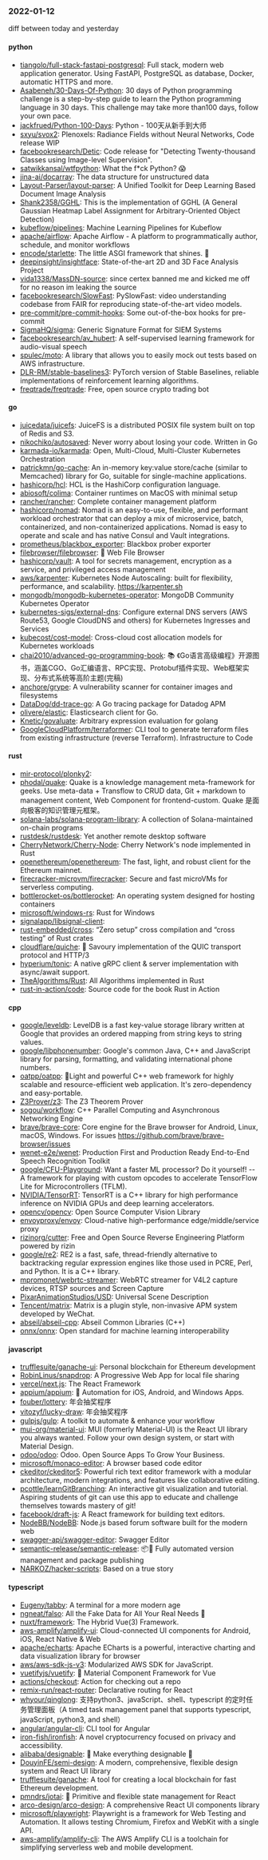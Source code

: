 ### 2022-01-12
diff between today and yesterday

#### python
* [tiangolo/full-stack-fastapi-postgresql](https://github.com/tiangolo/full-stack-fastapi-postgresql): Full stack, modern web application generator. Using FastAPI, PostgreSQL as database, Docker, automatic HTTPS and more.
* [Asabeneh/30-Days-Of-Python](https://github.com/Asabeneh/30-Days-Of-Python): 30 days of Python programming challenge is a step-by-step guide to learn the Python programming language in 30 days. This challenge may take more than100 days, follow your own pace.
* [jackfrued/Python-100-Days](https://github.com/jackfrued/Python-100-Days): Python - 100天从新手到大师
* [sxyu/svox2](https://github.com/sxyu/svox2): Plenoxels: Radiance Fields without Neural Networks, Code release WIP
* [facebookresearch/Detic](https://github.com/facebookresearch/Detic): Code release for "Detecting Twenty-thousand Classes using Image-level Supervision".
* [satwikkansal/wtfpython](https://github.com/satwikkansal/wtfpython): What the f*ck Python? 😱
* [jina-ai/docarray](https://github.com/jina-ai/docarray): The data structure for unstructured data
* [Layout-Parser/layout-parser](https://github.com/Layout-Parser/layout-parser): A Unified Toolkit for Deep Learning Based Document Image Analysis
* [Shank2358/GGHL](https://github.com/Shank2358/GGHL): This is the implementation of GGHL (A General Gaussian Heatmap Label Assignment for Arbitrary-Oriented Object Detection)
* [kubeflow/pipelines](https://github.com/kubeflow/pipelines): Machine Learning Pipelines for Kubeflow
* [apache/airflow](https://github.com/apache/airflow): Apache Airflow - A platform to programmatically author, schedule, and monitor workflows
* [encode/starlette](https://github.com/encode/starlette): The little ASGI framework that shines. 🌟
* [deepinsight/insightface](https://github.com/deepinsight/insightface): State-of-the-art 2D and 3D Face Analysis Project
* [vida1338/MassDN-source](https://github.com/vida1338/MassDN-source): since certex banned me and kicked me off for no reason im leaking the source
* [facebookresearch/SlowFast](https://github.com/facebookresearch/SlowFast): PySlowFast: video understanding codebase from FAIR for reproducing state-of-the-art video models.
* [pre-commit/pre-commit-hooks](https://github.com/pre-commit/pre-commit-hooks): Some out-of-the-box hooks for pre-commit
* [SigmaHQ/sigma](https://github.com/SigmaHQ/sigma): Generic Signature Format for SIEM Systems
* [facebookresearch/av_hubert](https://github.com/facebookresearch/av_hubert): A self-supervised learning framework for audio-visual speech
* [spulec/moto](https://github.com/spulec/moto): A library that allows you to easily mock out tests based on AWS infrastructure.
* [DLR-RM/stable-baselines3](https://github.com/DLR-RM/stable-baselines3): PyTorch version of Stable Baselines, reliable implementations of reinforcement learning algorithms.
* [freqtrade/freqtrade](https://github.com/freqtrade/freqtrade): Free, open source crypto trading bot

#### go
* [juicedata/juicefs](https://github.com/juicedata/juicefs): JuiceFS is a distributed POSIX file system built on top of Redis and S3.
* [nikochiko/autosaved](https://github.com/nikochiko/autosaved): Never worry about losing your code. Written in Go
* [karmada-io/karmada](https://github.com/karmada-io/karmada): Open, Multi-Cloud, Multi-Cluster Kubernetes Orchestration
* [patrickmn/go-cache](https://github.com/patrickmn/go-cache): An in-memory key:value store/cache (similar to Memcached) library for Go, suitable for single-machine applications.
* [hashicorp/hcl](https://github.com/hashicorp/hcl): HCL is the HashiCorp configuration language.
* [abiosoft/colima](https://github.com/abiosoft/colima): Container runtimes on MacOS with minimal setup
* [rancher/rancher](https://github.com/rancher/rancher): Complete container management platform
* [hashicorp/nomad](https://github.com/hashicorp/nomad): Nomad is an easy-to-use, flexible, and performant workload orchestrator that can deploy a mix of microservice, batch, containerized, and non-containerized applications. Nomad is easy to operate and scale and has native Consul and Vault integrations.
* [prometheus/blackbox_exporter](https://github.com/prometheus/blackbox_exporter): Blackbox prober exporter
* [filebrowser/filebrowser](https://github.com/filebrowser/filebrowser): 📂 Web File Browser
* [hashicorp/vault](https://github.com/hashicorp/vault): A tool for secrets management, encryption as a service, and privileged access management
* [aws/karpenter](https://github.com/aws/karpenter): Kubernetes Node Autoscaling: built for flexibility, performance, and scalability. https://karpenter.sh
* [mongodb/mongodb-kubernetes-operator](https://github.com/mongodb/mongodb-kubernetes-operator): MongoDB Community Kubernetes Operator
* [kubernetes-sigs/external-dns](https://github.com/kubernetes-sigs/external-dns): Configure external DNS servers (AWS Route53, Google CloudDNS and others) for Kubernetes Ingresses and Services
* [kubecost/cost-model](https://github.com/kubecost/cost-model): Cross-cloud cost allocation models for Kubernetes workloads
* [chai2010/advanced-go-programming-book](https://github.com/chai2010/advanced-go-programming-book): 📚 《Go语言高级编程》开源图书，涵盖CGO、Go汇编语言、RPC实现、Protobuf插件实现、Web框架实现、分布式系统等高阶主题(完稿)
* [anchore/grype](https://github.com/anchore/grype): A vulnerability scanner for container images and filesystems
* [DataDog/dd-trace-go](https://github.com/DataDog/dd-trace-go): A Go tracing package for Datadog APM
* [olivere/elastic](https://github.com/olivere/elastic): Elasticsearch client for Go.
* [Knetic/govaluate](https://github.com/Knetic/govaluate): Arbitrary expression evaluation for golang
* [GoogleCloudPlatform/terraformer](https://github.com/GoogleCloudPlatform/terraformer): CLI tool to generate terraform files from existing infrastructure (reverse Terraform). Infrastructure to Code

#### rust
* [mir-protocol/plonky2](https://github.com/mir-protocol/plonky2): 
* [phodal/quake](https://github.com/phodal/quake): Quake is a knowledge management meta-framework for geeks. Use meta-data + Transflow to CRUD data, Git + markdown to management content, Web Component for frontend-custom. Quake 是面向极客的知识管理元框架。
* [solana-labs/solana-program-library](https://github.com/solana-labs/solana-program-library): A collection of Solana-maintained on-chain programs
* [rustdesk/rustdesk](https://github.com/rustdesk/rustdesk): Yet another remote desktop software
* [CherryNetwork/Cherry-Node](https://github.com/CherryNetwork/Cherry-Node): Cherry Network's node implemented in Rust
* [openethereum/openethereum](https://github.com/openethereum/openethereum): The fast, light, and robust client for the Ethereum mainnet.
* [firecracker-microvm/firecracker](https://github.com/firecracker-microvm/firecracker): Secure and fast microVMs for serverless computing.
* [bottlerocket-os/bottlerocket](https://github.com/bottlerocket-os/bottlerocket): An operating system designed for hosting containers
* [microsoft/windows-rs](https://github.com/microsoft/windows-rs): Rust for Windows
* [signalapp/libsignal-client](https://github.com/signalapp/libsignal-client): 
* [rust-embedded/cross](https://github.com/rust-embedded/cross): “Zero setup” cross compilation and “cross testing” of Rust crates
* [cloudflare/quiche](https://github.com/cloudflare/quiche): 🥧 Savoury implementation of the QUIC transport protocol and HTTP/3
* [hyperium/tonic](https://github.com/hyperium/tonic): A native gRPC client & server implementation with async/await support.
* [TheAlgorithms/Rust](https://github.com/TheAlgorithms/Rust): All Algorithms implemented in Rust
* [rust-in-action/code](https://github.com/rust-in-action/code): Source code for the book Rust in Action

#### cpp
* [google/leveldb](https://github.com/google/leveldb): LevelDB is a fast key-value storage library written at Google that provides an ordered mapping from string keys to string values.
* [google/libphonenumber](https://github.com/google/libphonenumber): Google's common Java, C++ and JavaScript library for parsing, formatting, and validating international phone numbers.
* [oatpp/oatpp](https://github.com/oatpp/oatpp): 🌱Light and powerful C++ web framework for highly scalable and resource-efficient web application. It's zero-dependency and easy-portable.
* [Z3Prover/z3](https://github.com/Z3Prover/z3): The Z3 Theorem Prover
* [sogou/workflow](https://github.com/sogou/workflow): C++ Parallel Computing and Asynchronous Networking Engine
* [brave/brave-core](https://github.com/brave/brave-core): Core engine for the Brave browser for Android, Linux, macOS, Windows. For issues https://github.com/brave/brave-browser/issues
* [wenet-e2e/wenet](https://github.com/wenet-e2e/wenet): Production First and Production Ready End-to-End Speech Recognition Toolkit
* [google/CFU-Playground](https://github.com/google/CFU-Playground): Want a faster ML processor? Do it yourself! -- A framework for playing with custom opcodes to accelerate TensorFlow Lite for Microcontrollers (TFLM).
* [NVIDIA/TensorRT](https://github.com/NVIDIA/TensorRT): TensorRT is a C++ library for high performance inference on NVIDIA GPUs and deep learning accelerators.
* [opencv/opencv](https://github.com/opencv/opencv): Open Source Computer Vision Library
* [envoyproxy/envoy](https://github.com/envoyproxy/envoy): Cloud-native high-performance edge/middle/service proxy
* [rizinorg/cutter](https://github.com/rizinorg/cutter): Free and Open Source Reverse Engineering Platform powered by rizin
* [google/re2](https://github.com/google/re2): RE2 is a fast, safe, thread-friendly alternative to backtracking regular expression engines like those used in PCRE, Perl, and Python. It is a C++ library.
* [mpromonet/webrtc-streamer](https://github.com/mpromonet/webrtc-streamer): WebRTC streamer for V4L2 capture devices, RTSP sources and Screen Capture
* [PixarAnimationStudios/USD](https://github.com/PixarAnimationStudios/USD): Universal Scene Description
* [Tencent/matrix](https://github.com/Tencent/matrix): Matrix is a plugin style, non-invasive APM system developed by WeChat.
* [abseil/abseil-cpp](https://github.com/abseil/abseil-cpp): Abseil Common Libraries (C++)
* [onnx/onnx](https://github.com/onnx/onnx): Open standard for machine learning interoperability

#### javascript
* [trufflesuite/ganache-ui](https://github.com/trufflesuite/ganache-ui): Personal blockchain for Ethereum development
* [RobinLinus/snapdrop](https://github.com/RobinLinus/snapdrop): A Progressive Web App for local file sharing
* [vercel/next.js](https://github.com/vercel/next.js): The React Framework
* [appium/appium](https://github.com/appium/appium): 📱 Automation for iOS, Android, and Windows Apps.
* [fouber/lottery](https://github.com/fouber/lottery): 年会抽奖程序
* [vitozyf/lucky-draw](https://github.com/vitozyf/lucky-draw): 年会抽奖程序
* [gulpjs/gulp](https://github.com/gulpjs/gulp): A toolkit to automate & enhance your workflow
* [mui-org/material-ui](https://github.com/mui-org/material-ui): MUI (formerly Material-UI) is the React UI library you always wanted. Follow your own design system, or start with Material Design.
* [odoo/odoo](https://github.com/odoo/odoo): Odoo. Open Source Apps To Grow Your Business.
* [microsoft/monaco-editor](https://github.com/microsoft/monaco-editor): A browser based code editor
* [ckeditor/ckeditor5](https://github.com/ckeditor/ckeditor5): Powerful rich text editor framework with a modular architecture, modern integrations, and features like collaborative editing.
* [pcottle/learnGitBranching](https://github.com/pcottle/learnGitBranching): An interactive git visualization and tutorial. Aspiring students of git can use this app to educate and challenge themselves towards mastery of git!
* [facebook/draft-js](https://github.com/facebook/draft-js): A React framework for building text editors.
* [NodeBB/NodeBB](https://github.com/NodeBB/NodeBB): Node.js based forum software built for the modern web
* [swagger-api/swagger-editor](https://github.com/swagger-api/swagger-editor): Swagger Editor
* [semantic-release/semantic-release](https://github.com/semantic-release/semantic-release): 📦🚀 Fully automated version management and package publishing
* [NARKOZ/hacker-scripts](https://github.com/NARKOZ/hacker-scripts): Based on a true story

#### typescript
* [Eugeny/tabby](https://github.com/Eugeny/tabby): A terminal for a more modern age
* [ngneat/falso](https://github.com/ngneat/falso): All the Fake Data for All Your Real Needs 🙂
* [nuxt/framework](https://github.com/nuxt/framework): The Hybrid Vue(3) Framework.
* [aws-amplify/amplify-ui](https://github.com/aws-amplify/amplify-ui): Cloud-connected UI components for Android, iOS, React Native & Web
* [apache/echarts](https://github.com/apache/echarts): Apache ECharts is a powerful, interactive charting and data visualization library for browser
* [aws/aws-sdk-js-v3](https://github.com/aws/aws-sdk-js-v3): Modularized AWS SDK for JavaScript.
* [vuetifyjs/vuetify](https://github.com/vuetifyjs/vuetify): 🐉 Material Component Framework for Vue
* [actions/checkout](https://github.com/actions/checkout): Action for checking out a repo
* [remix-run/react-router](https://github.com/remix-run/react-router): Declarative routing for React
* [whyour/qinglong](https://github.com/whyour/qinglong): 支持python3、javaScript、shell、typescript 的定时任务管理面板（A timed task management panel that supports typescript, javaScript, python3, and shell）
* [angular/angular-cli](https://github.com/angular/angular-cli): CLI tool for Angular
* [iron-fish/ironfish](https://github.com/iron-fish/ironfish): A novel cryptocurrency focused on privacy and accessibility.
* [alibaba/designable](https://github.com/alibaba/designable): 🧩 Make everything designable 🧩
* [DouyinFE/semi-design](https://github.com/DouyinFE/semi-design): A modern, comprehensive, flexible design system and React UI library
* [trufflesuite/ganache](https://github.com/trufflesuite/ganache): A tool for creating a local blockchain for fast Ethereum development.
* [pmndrs/jotai](https://github.com/pmndrs/jotai): 👻 Primitive and flexible state management for React
* [arco-design/arco-design](https://github.com/arco-design/arco-design): A comprehensive React UI components library
* [microsoft/playwright](https://github.com/microsoft/playwright): Playwright is a framework for Web Testing and Automation. It allows testing Chromium, Firefox and WebKit with a single API.
* [aws-amplify/amplify-cli](https://github.com/aws-amplify/amplify-cli): The AWS Amplify CLI is a toolchain for simplifying serverless web and mobile development.
